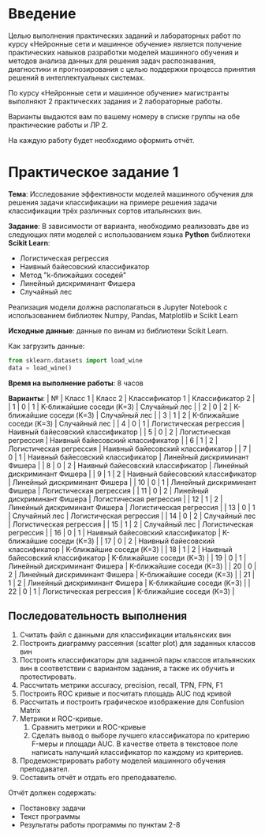 # Введение

Целью выполнения практических заданий и лабораторных работ по курсу «Нейронные сети и машинное обучение» является получение практических навыков разработки моделей машинного обучения и методов анализа данных для решения задач распознавания, диагностики и прогнозирования с целью поддержки процесса принятия решений в интеллектуальных системах.

По курсу «Нейронные сети и машинное обучение» магистранты выполняют 2 практических задания и 2 лабораторные работы.

Варианты выдаются вам по вашему номеру в списке группы на обе практические работы и ЛР 2.

На каждую работу будет необходимо оформить отчёт.

# Практическое задание 1

**Тема**: Исследование эффективности моделей машинного обучения для решения задачи классификации на примере решения задачи классификации трёх различных сортов итальянских вин.

**Задание**: В зависимости от варианта, необходимо реализовать две из следующих пяти моделей с использованием языка **Python** библиотеки **Scikit Learn**:

- Логистическая регрессия
- Наивный байесовский классификатор
- Метод "k-ближайших соседей"
- Линейный дискриминант Фишера
- Случайный лес

Реализация модели должна располагаться в Jupyter Notebook с использованием библиотек Numpy, Pandas, Matplotlib и Scikit Learn

**Исходные данные**: данные по винам из библиотеки Scikit Learn. 

Как загрузить данные:
```python
from sklearn.datasets import load_wine
data = load_wine()
```

**Время на выполнение работы**: 8 часов

**Варианты**:
| № | Класс 1 | Класс 2 | Классификатор 1 | Классификатор 2 |
| 1 | 0 | 1 | K-ближайшие соседи (K=3) | Случайный лес |
| 2 | 0 | 2 | K-ближайшие соседи (K=3) | Случайный лес |
| 3 | 1 | 2 | K-ближайшие соседи (K=3) | Случайный лес |
| 4 | 0 | 1 | Логистическая регрессия | Наивный байесовский классификатор |
| 5 | 0 | 2 | Логистическая регрессия | Наивный байесовский классификатор |
| 6 | 1 | 2 | Логистическая регрессия | Наивный байесовский классификатор |
| 7 | 0 | 1 | Наивный байесовский классификатор | Линейный дискриминант Фишера |
| 8 | 0 | 2 | Наивный байесовский классификатор | Линейный дискриминант Фишера |
| 9 | 1 | 2 | Наивный байесовский классификатор | Линейный дискриминант Фишера |
| 10 | 0 | 1 | Линейный дискриминант Фишера | Логистическая регрессия |
| 11 | 0 | 2 | Линейный дискриминант Фишера | Логистическая регрессия |
| 12 | 1 | 2 | Линейный дискриминант Фишера | Логистическая регрессия |
| 13 | 0 | 1 | Случайный лес | Логистическая регрессия |
| 14 | 0 | 2 | Случайный лес | Логистическая регрессия |
| 15 | 1 | 2 | Случайный лес | Логистическая регрессия |
| 16 | 0 | 1 | Наивный байесовский классификатор | K-ближайшие соседи (K=3) |
| 17 | 0 | 2 | Наивный байесовский классификатор | K-ближайшие соседи (K=3) |
| 18 | 1 | 2 | Наивный байесовский классификатор | K-ближайшие соседи (K=3) |
| 19 | 0 | 1 | Линейный дискриминант Фишера | K-ближайшие соседи (K=3) |
| 20 | 0 | 2 | Линейный дискриминант Фишера | K-ближайшие соседи (K=3) |
| 21 | 1 | 2 | Линейный дискриминант Фишера | K-ближайшие соседи (K=3) |
| 22 | 0 | 1 | Логистическая регрессия | K-ближайшие соседи (K=3) |


## Последовательность выполнения

1. Считать файл с данными для классификации итальянских вин
2. Построить диаграмму рассеяния (scatter plot) для заданных классов вин
3. Построить классификаторы для заданной пары классов итальянских вин в соответствии с вариантом задания, а также их обучить и протестировать.
4. Рассчитать метрики accuracy, precision, recall, TPN, FPN, F1
5. Построить ROC кривые и посчитать площадь AUC под кривой
6. Рассчитать и построить графическое изображение для Confusion Matrix
7. Метрики и ROC-кривые.
    1. Сравнить метрики и ROC-кривые
    2. Сделать вывод о выборе лучшего классификатора по критерию F-меры и площади AUC. В качестве ответа в текстовое поле написать налучший классификатор по каждому из критериев.
8. Продемонстрировать работу моделей машинного обучения преподавател.
9. Составить отчёт и отдать его преподавателю.

Отчёт должен содержать:

- Постановку задачи
- Текст программы
- Результаты работы программы по пунктам 2-8